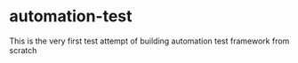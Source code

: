# automation-test
This is the very first test attempt of building automation test framework from scratch
